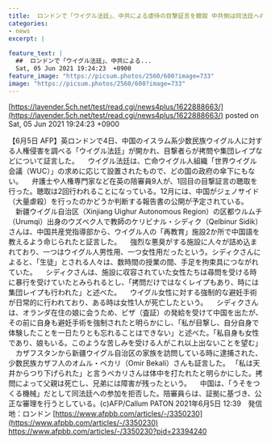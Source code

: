 ```yaml
---
title:  ロンドンで「ウイグル法廷」、中共による虐待の目撃証言を聴取 中共側は同法廷への参加を拒否   
categories:
- news
excerpt: |
  
feature_text: |
  ##  ロンドンで「ウイグル法廷」、中共による...
  Sat, 05 Jun 2021 19:24:23  +0900
feature_image: "https://picsum.photos/2560/600?image=733"
image: "https://picsum.photos/2560/600?image=733"
---
```


[https://lavender.5ch.net/test/read.cgi/news4plus/1622888663/](https://lavender.5ch.net/test/read.cgi/news4plus/1622888663/)
posted on Sat, 05 Jun 2021 19:24:23  +0900

<!--more-->

【6月5日 AFP】英ロンドンで4日、中国のイスラム系少数民族ウイグル人に対する人権侵害を調べる「ウイグル法廷」が開かれ、目撃者らが拷問や集団レイプなどについて証言した。 　ウイグル法廷は、亡命ウイグル人組織「世界ウイグル会議（WUC）」の求めに応じて設置されたもので、どの国の政府の傘下にもない。 　弁護士や人権専門家など在英の陪審員9人が、1回目の目撃証言の聴取を行った。聴取は2回行われることになっている。12月には、中国がジェノサイド（大量虐殺）を行ったのかどうか判断する報告書の公開が予定されている。 　新疆ウイグル自治区（Xinjiang Uighur Autonomous Region）の区都ウルムチ（Urumqi）出身のウズベク人で教師のケリビナル・シディク（Qelbinur Sidik）さんは、中国共産党指導部から、ウイグル人の「再教育」施設2か所で中国語を教えるよう命じられたと証言した。 　強烈な悪臭がする施設に人々が詰め込まれており、一つはウイグル人男性用、一つ女性用だったという。シディクさんによると、「生徒」とされる人々は、数時間の授業の間、手足を拘束具につながれていた。 　シディクさんは、施設に収容されていた女性たちは尋問を受ける時に暴行を受けていたとみられるとし、「拷問だけではなくレイプもあり、時には集団レイプも行われた」と述べた。 　ウイグル女性に対する強制的な避妊手術が日常的に行われており、ある時は女性1人が死亡したという。 　シディクさんは、オランダ在住の娘に会うため、ビザ（査証）の発給を受けて中国を出たが、その前に自身も避妊手術を強制されたと明らかにし、「私が目撃し、自分自身で体験したことを一日たりとも忘れることはできない」と述べた。「私自身も女性であり、娘もいる。このような苦しみを受ける人がこれ以上出ないことを望む」 　カザフスタンから新疆ウイグル自治区の家族を訪問している時に逮捕された、少数民族カザフ人のオムル・ベカリ（Omir Bekali）さんも証言した。 「私は天井からつり下げられた」と言うベカリさんは体中を打たれたと明らかにした。拷問によって父親は死亡し、兄弟には障害が残ったという。 　中国は、「うそをつくる機械」だとして同法廷への参加を拒否した。陪審員らは、証拠に基づき、公正な審理を行うとしている。(c)AFP/Callum PATON 2021年6月5日 12:39　発信地：ロンドン [https://www.afpbb.com/articles/-/3350230](https://www.afpbb.com/articles/-/3350230) https://www.afpbb.com/articles/-/3350230?pid=23394240
